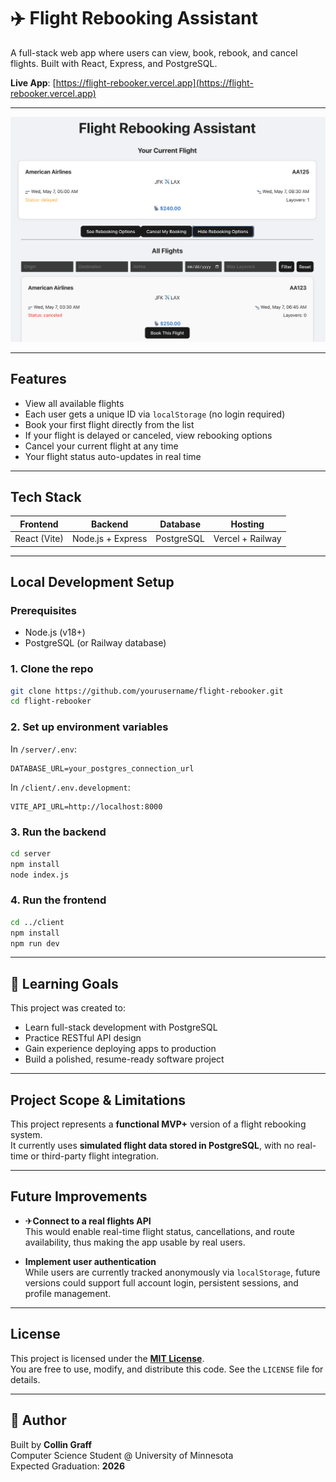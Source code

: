 # ✈️ Flight Rebooking Assistant

A full-stack web app where users can view, book, rebook, and cancel flights. Built with React, Express, and PostgreSQL.

**Live App**: [https://flight-rebooker.vercel.app](https://flight-rebooker.vercel.app)

---

![Flight UI](./client/public/images/UI.png)

---

## Features

- View all available flights
- Each user gets a unique ID via `localStorage` (no login required)
- Book your first flight directly from the list
- If your flight is delayed or canceled, view rebooking options
- Cancel your current flight at any time
- Your flight status auto-updates in real time

---

## Tech Stack

| Frontend      | Backend           | Database      | Hosting           |
|---------------|------------------|----------------|--------------------|
| React (Vite)  | Node.js + Express | PostgreSQL     | Vercel + Railway   |

---

## Local Development Setup

### Prerequisites

- Node.js (v18+)
- PostgreSQL (or Railway database)

### 1. Clone the repo

```bash
git clone https://github.com/yourusername/flight-rebooker.git
cd flight-rebooker
```

### 2. Set up environment variables

In `/server/.env`:

```env
DATABASE_URL=your_postgres_connection_url
```

In `/client/.env.development`:

```env
VITE_API_URL=http://localhost:8000
```

### 3. Run the backend

```bash
cd server
npm install
node index.js
```

### 4. Run the frontend

```bash
cd ../client
npm install
npm run dev
```

---

## 🧠 Learning Goals

This project was created to:
- Learn full-stack development with PostgreSQL
- Practice RESTful API design
- Gain experience deploying apps to production
- Build a polished, resume-ready software project

---

## Project Scope & Limitations

This project represents a **functional MVP+** version of a flight rebooking system.  
It currently uses **simulated flight data stored in PostgreSQL**, with no real-time or third-party flight integration.

---

## Future Improvements

- ✈**Connect to a real flights API**  
  This would enable real-time flight status, cancellations, and route availability, thus making the app usable by real users.

- **Implement user authentication**  
  While users are currently tracked anonymously via `localStorage`, future versions could support full account login, persistent sessions, and profile management.

---

## License

This project is licensed under the **[MIT License](LICENSE)**.  
You are free to use, modify, and distribute this code. See the `LICENSE` file for details.

---

## 👋 Author

Built by **Collin Graff**  
Computer Science Student @ University of Minnesota  
Expected Graduation: **2026**
